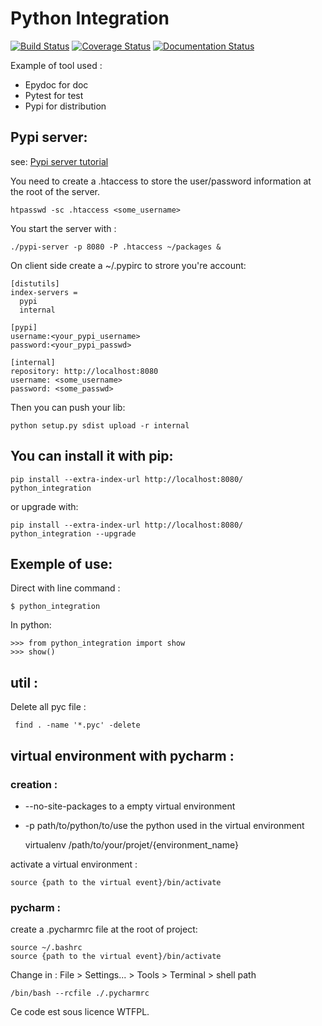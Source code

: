 Python Integration
========================================================

[![Build Status](https://travis-ci.org/Gurdil/python_integration.svg?branch=master)](https://travis-ci.org/Gurdil/python_integration)
[![Coverage Status](https://coveralls.io/repos/Gurdil/python_integration/badge.svg?branch=master&service=github)](https://coveralls.io/github/Gurdil/python_integration?branch=master)
[![Documentation Status](https://readthedocs.org/projects/python-integration/badge/?version=latest)](https://readthedocs.org/projects/python-integration/?badge=latest)

Example of tool used :

* Epydoc for doc
* Pytest for test
* Pypi for distribution

Pypi server:
------------
see: [Pypi server tutorial](https://pypi.python.org/pypi/pypiserver)

You need to create a .htaccess to store the user/password information at the root of the server.

    htpasswd -sc .htaccess <some_username>

You start the server with :
    
    ./pypi-server -p 8080 -P .htaccess ~/packages &

On client side create a ~/.pypirc to strore you're account:
    
    [distutils]
    index-servers =
      pypi
      internal
    
    [pypi]
    username:<your_pypi_username>
    password:<your_pypi_passwd>
    
    [internal]
    repository: http://localhost:8080
    username: <some_username>
    password: <some_passwd>

Then you can push your lib:
    
    python setup.py sdist upload -r internal

You can install it with pip:
--------------------------

    pip install --extra-index-url http://localhost:8080/ python_integration

or upgrade with:
    
    pip install --extra-index-url http://localhost:8080/ python_integration --upgrade

Exemple of use:
--------------------------

Direct with line command :

    $ python_integration

In python:
    
    >>> from python_integration import show
    >>> show()

util :
---------

Delete all pyc file :
    
     find . -name '*.pyc' -delete

virtual environment with pycharm :
--------------

### creation :

* --no-site-packages to a empty virtual environment
* -p path/to/python/to/use the python used in the virtual environment 


    virtualenv /path/to/your/projet/{environment_name}

activate a virtual environment :

    source {path to the virtual event}/bin/activate

### pycharm :

create a .pycharmrc file at the root of project:
    
    source ~/.bashrc
    source {path to the virtual event}/bin/activate

Change in : File > Settings... > Tools > Terminal > shell path

    /bin/bash --rcfile ./.pycharmrc


Ce code est sous licence WTFPL.